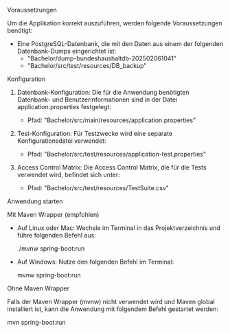 Voraussetzungen

Um die Applikation korrekt auszuführen, werden folgende Voraussetzungen benötigt:

- Eine PostgreSQL-Datenbank, die mit den Daten aus einem der folgenden Datenbank-Dumps eingerichtet ist:
  - "Bachelor/dump-bundeshaushaltdb-202502061041"
  - "Bachelor/src/test/resources/DB_backup"

Konfiguration

1. Datenbank-Konfiguration:
   Die für die Anwendung benötigten Datenbank- und Benutzerinformationen sind in der Datei application.properties festgelegt:
   - Pfad: "Bachelor/src/main/resources/application.properties"

2. Test-Konfiguration:
   Für Testzwecke wird eine separate Konfigurationsdatei verwendet:
   - Pfad: "Bachelor/src/test/resources/application-test.properties"

3. Access Control Matrix:
   Die Access Control Matrix, die für die Tests verwendet wird, befindet sich unter:
   - Pfad: "Bachelor/src/test/resources/TestSuite.csv"

Anwendung starten

Mit Maven Wrapper (empfohlen)

- Auf Linux oder Mac:
  Wechsle im Terminal in das Projektverzeichnis und führe folgenden Befehl aus:

  ./mvnw spring-boot:run

- Auf Windows:
  Nutze den folgenden Befehl im Terminal:

  mvnw spring-boot:run

Ohne Maven Wrapper

Falls der Maven Wrapper (mvnw) nicht verwendet wird und Maven global installiert ist, kann die Anwendung mit folgendem Befehl gestartet werden:

mvn spring-boot:run                                         
